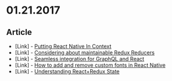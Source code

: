 # 01.21.2017

## Article

- \[Link\] - [Putting React Native In Context](https://blog.agent.sh/putting-react-native-in-context-4fa2a331f9dd#.5rp3h5wvp)
- \[Link\] - [Considering about maintainable Redux Reducers](https://medium.com/@shun.mizukami/considering-about-maintainable-redux-reducers-82351387e207#.rcv5rc33u)
- \[Link\] - [Seamless integration for GraphQL and React](https://medium.com/brddg/seamless-integration-for-graphql-and-react-dbb2c628570c#.12t7fzfu5)
- \[Link\] - [How to add and remove custom fonts in React Native](https://medium.com/@danielskripnik/how-to-add-and-remove-custom-fonts-in-react-native-b2830084b0e4#.ht852m6rv)
- \[Link\] - [Understanding React+Redux State](https://medium.com/@bjhytrek/understanding-react-redux-state-c95b88b890aa#.6qafyivcq)


